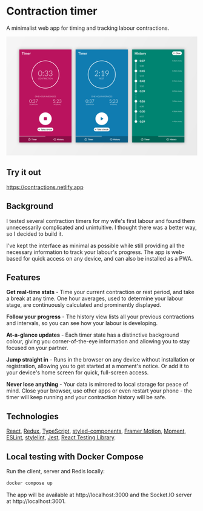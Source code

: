 # Contraction timer

A minimalist web app for timing and tracking labour contractions.

![App screenshots](docs/app.png)
## Try it out

https://contractions.netlify.app

## Background

I tested several contraction timers for my wife's first labour and found them unnecessarily complicated and unintuitive. I thought there was a better way, so I decided to build it.

I've kept the interface as minimal as possible while still providing all the necessary information to track your labour's progress. The app is web-based for quick access on any device, and can also be installed as a PWA.

## Features

**Get real-time stats** - Time your current contraction or rest period, and take a break at any time. One hour averages, used to determine your labour stage, are continuously calculated and prominently displayed.

**Follow your progress** - The history view lists all your previous contractions and intervals, so you can see how your labour is developing.

**At-a-glance updates** - Each timer state has a distinctive background colour, giving you corner-of-the-eye information and allowing you to stay focused on your partner.

**Jump straight in** - Runs in the browser on any device without installation or registration, allowing you to get started at a moment's notice. Or add it to your device's home screen for quick, full-screen access.

**Never lose anything** - Your data is mirrored to local storage for peace of mind. Close your browser, use other apps or even restart your phone - the timer will keep running and your contraction history will be safe.

## Technologies
[React](https://reactjs.org/),
[Redux](https://redux.js.org/),
[TypeScript](https://www.typescriptlang.org/),
[styled-components](https://styled-components.com/),
[Framer Motion](https://www.framer.com/motion/),
[Moment](https://momentjs.com/),
[ESLint](https://eslint.org/),
[stylelint](https://stylelint.io/),
[Jest](https://jestjs.io/),
[React Testing Library](https://testing-library.com/docs/react-testing-library/intro/).

## Local testing with Docker Compose

Run the client, server and Redis locally:

```sh
docker compose up
```

The app will be available at http://localhost:3000 and the Socket.IO server at http://localhost:3001.
